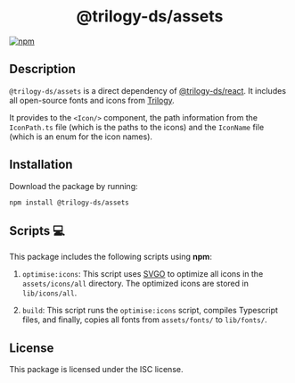 <div align='center'>

# @trilogy-ds/assets

</div>

[![npm](https://img.shields.io/npm/v/@trilogy-ds/assets?style=for-the-badge&logo=npm&logoColor=white&color=D44A4A)](https://www.npmjs.com/package/@trilogy-ds/assets)

## Description

`@trilogy-ds/assets` is a direct dependency of [@trilogy-ds/react](https://www.npmjs.com/package/@trilogy-ds/react). It includes all open-source fonts and icons from [Trilogy](https://github.com/BouyguesTelecom/trilogy).

It provides to the `<Icon/>` component, the path information from the `IconPath.ts` file (which is the paths to the icons) and the `IconName` file (which is an enum for the icon names).

## Installation

Download the package by running:

`npm install @trilogy-ds/assets`

## Scripts 💻

This package includes the following scripts using **npm**:

1. `optimise:icons`: This script uses [SVGO](https://github.com/svg/svgo) to optimize all icons in the `assets/icons/all` directory. The optimized icons are stored in `lib/icons/all`.

2. `build`: This script runs the `optimise:icons` script, compiles Typescript files, and finally, copies all fonts from `assets/fonts/` to `lib/fonts/`.

## License

This package is licensed under the ISC license.
